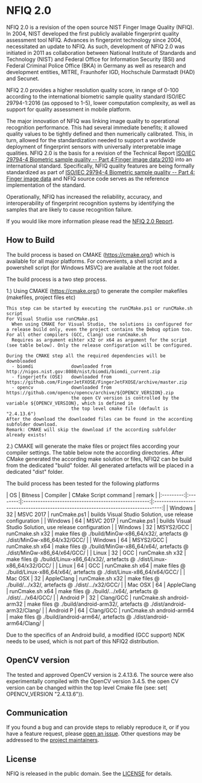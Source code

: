 NFIQ 2.0
========
NFIQ 2.0 is a revision of the open source NIST Finger Image Quality (NFIQ).
In 2004, NIST developed the first publicly available fingerprint quality assessment tool NFIQ.
Advances in fingerprint technology since 2004, necessitated an update to NFIQ. 
As such, development of NFIQ 2.0 was initiated in 2011 as collaboration between 
National Institute  of Standards and Technology (NIST) and  Federal Office for Information Security (BSI) 
and Federal Criminal Police Office (BKA) in Germany as well as research and development entities, MITRE, 
Fraunhofer IGD,  Hochschule Darmstadt (HAD)  and Secunet.  

NFIQ 2.0 provides a higher resolution quality score, in range of 0-100 according 
to the international biometric sample quality standard ISO/IEC 29794-1:2016 (as opposed to 1-5), 
lower computation complexity, as well as support for quality assessment in mobile platform.

The major innovation of NFIQ was linking image quality to operational recognition performance. 
This had several immediate benefits; it allowed quality values to be tightly defined and then numerically calibrated.
This, in turn, allowed for the standardization needed to support a worldwide deployment of fingerprint sensors with
universally interpretable image qualities. NFIQ 2.0 is the basis for a revision of the 
Technical Report [ISO/IEC 29794-4 Biometric sample quality -- Part 4:Finger image data:2010](http://www.iso.org/iso/catalogue_detail.htm?csnumber=50911) 
into an international standard.  Specifically, NFIQ quality features are being formally standardized as part of 
[ISO/IEC 29794-4 Biometric sample quality -- Part 4: Finger image data](http://www.iso.org/iso/catalogue_detail.htm?csnumber=62791) and 
NFIQ source code serves as the reference implementation of the standard.

Operationally, NFIQ has increased the reliability, accuracy, and interoperability  of fingerprint recognition 
systems by identifying the samples that are likely to cause recognition failure.

If you would like more information please read the [NFIQ 2.0 Report](https://www.nist.gov/sites/default/files/documents/2016/12/07/nfiq2_report.pdf).

How to Build
------------
The build process is based on CMAKE (https://cmake.org/) which is available for all major platforms. For convenients, a shell script and a powershell 
script (for Windows MSVC) are available at the root folder.

The build process is a two step process.

1.) Using CMAKE (https://cmake.org/) to generate the compiler makefiles (makefiles, project files etc)

    This step can be started by executing the runCMake.ps1 or runCMake.sh script
    For Visual Studio use runCMake.ps1
      When using CMAKE for Visual Studio, the solutions is configured for a release build only, even the project contains the Debug option too. 
    For all other compilers (GCC, Clang) use runCmake.sh 
      Requires as argument eihter x32 or x64 as argument for the script (see table below). Only the release configuration will be configured.

    During the CMAKE step all the required dependencies will be downbloaded
      - biomdi              downloaded from http://nigos.nist.gov:8080/nist/biomdi/biomdi_current.zip
      - fingerjetfx (OSE)   downloaded from https://github.com/FingerJetFXOSE/FingerJetFXOSE/archive/master.zip
      - opencv              downloaded from https://github.com/opencv/opencv/archive/${OPENCV_VERSION}.zip
                            the open CV version is controlled by the variable ${OPENCV_VERSION}, which is defined in 
                            the top level cmake file (default is "2.4.13.6")
    After the download the downloaded files can be found in the according subfolder download. 
    Remark: CMAKE will skip the download if the according subfolder already exists!

2.) CMAKE will generate the make files or project files according your compiler settings. The table below note the according directories.
    After CMake generated the according make solution or files, NFIQ2 can be build from the dedicated "build" folder. All generated artefacts will be 
    placed in a dedicated "dist" folder.

The build process has been tested for the following platforms

| OS        | Bitness  | Compiler   | CMake Script command | remark                                                                                               |
|:---------:|:--------:|:----------------------------------------------------:|:---------------------------------------------------------------------------------:|
| Windows   | 32       | MSVC 2017  | runCmake.ps1                            | builds Visual Studio Solution, use release configuration                          |
| Windows   | 64       | MSVC 2017  | runCmake.ps1                            | builds Visual Studio Solution, use release configuration                          |
| Windows   | 32       | MSYS2/GCC  | runCmake.sh x32                         | make files @ ./build/MinGw-x86_64/x32/, artefacts @ ./dist/MinGw-x86_64/x32/GCC/  |
| Windows   | 64       | MSYS2/GCC  | runCmake.sh x64                         | make files @ ./build/MinGw-x86_64/x64/, artefacts @ ./dist/MinGw-x86_64/x64/GCC/  |
| Linux     | 32       | GCC        | runCmake.sh x32                         | make files @ ./build/Linux-x86_64/x32/, artefacts @ ./dist/Linux-x86_64/x32/GCC/  |
| Linux     | 64       | GCC        | runCmake.sh x64                         | make files @ ./build/Linux-x86_64/x64/, artefacts @ ./dist/Linux-x86_64/x64/GCC/  |
| Mac OSX   | 32       | AppleClang | runCmake.sh x32                         | make files @ ./build/.../x32/, artefacts @ ./dist/.../x32/GCC/  |
| Mac OSX   | 64       | AppleClang | runCmake.sh x64                         | make files @ ./build/.../x64/, artefacts @ ./dist/.../x64/GCC/  |
| Android P | 32       | Clang/GCC  | runCmake.sh android-arm32 <path to NDK> | make files @ ./build/android-arm32/, artefacts @ ./dist/android-arm32/Clang/      |
| Android P | 64       | Clang/GCC  | runCmake.sh android-arm64 <path to NDK> | make files @ ./build/android-arm64/, artefacts @ ./dist/android-arm64/Clang/      |

Due to the specifics of an Android build, a modified (GCC support) NDK needs to be used, which is not part of this NFIQ2 distribution.

OpenCV version
--------------

The tested and approved OpenCV version is 2.4.13.6. The source were also experimentally compiled with the OpenCV version 3.4.5.
the open CV version can be changed within the top level Cmake file (see: set( OPENCV_VERSION "2.4.13.6")).

Communication
-------------
If you found a bug and can provide steps to reliably reproduce it, or if you
have a feature request, please
[open an issue](https://github.com/usnistgov/NFIQ/issues). Other
questions may be addressed to the
[project maintainers](mailto:nfiq2.development@nist.gov).

License
-------
NFIQ is released in the public domain. See the
[LICENSE](https://github.com/usnistgov/NFIQ/blob/master/LICENSE.md)
for details.

